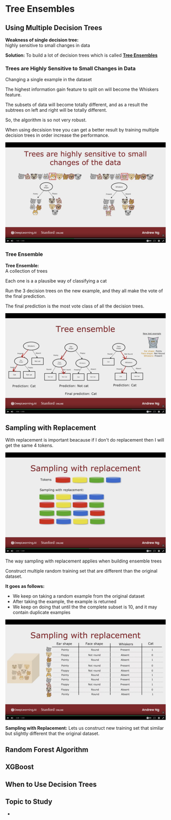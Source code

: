 # Tree Ensembles


## Using Multiple Decision Trees


**Weakness of single decision tree:**  
highly sensitive to small changes in data

**Solution:**
To build a lot of decision trees which is called **<u>Tree Ensembles</u>**


### Trees are Highly Sensitive to Small Changes in Data

Changing a single example in the dataset

The highest information gain feature to split on will become the Whiskers feature.

The subsets of data will become totally different, and as a result the subtrees on left and right will be totally different.

So, the algorithm is so not very robust.

When using decsision tree you can get a better result by training multiple decision trees in order increase the performance.

![image of tree high senstivity](images/Trees-Sensitivity.png)


### Tree Ensemble

**Tree Ensemble:**  
A collection of trees

Each one is a a plausibe way of classifying a cat

Run the 3 decision trees on the new example, and they all make the vote of the final prediction.

The final prediction is the most vote class of all the decision trees.

![image of tree ensemble](images/Tree-Ensemble.png)


## Sampling with Replacement

With replacement is important beacause if I don't do replacement then I will get the same 4 tokens.

![image of sampling with replacement](images/Sampling-With-Replacement.png)

The way sampling with replacement applies when building ensemble trees

Construct multiple random training set that are different than the original dataset.

**It goes as follows:**

- We keep on taking a random example from the original dataset
- After taking the example, the example is returned
- We keep on doing that until the the complete subset is 10, and it may contain duplicate examples

![image of sample with replacement example](images/Sampling-With-Replacement-Example.png)


**Sampling with Replacement:**
Lets us construct new training set that similar but slightly different that the original dataset.


## Random Forest Algorithm







## XGBoost




## When to Use Decision Trees





## Topic to Study

-